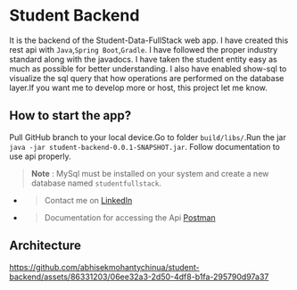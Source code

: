 # Student Backend

It is the backend of the Student-Data-FullStack web app. I have created this
rest api with `Java`,`Spring Boot`,`Gradle`. I have followed the proper industry
standard along with the javadocs. I have taken the student entity
easy as much as possible for better understanding. I also have enabled show-sql
to visualize the sql query that how operations are performed on the database
layer.If you want me to develop more or host, this project let me know.

## How to start the app?

Pull GitHub branch to your local device.Go to folder `build/libs/`.Run the
jar `java -jar student-backend-0.0.1-SNAPSHOT.jar`.
Follow documentation to use api properly.
> **Note** : MySql must be installed on your system and create a new database named `studentfullstack`.

* > Contact me on [LinkedIn](https://www.linkedin.com/in/abhisek-mohanty-3a2241235/)
* > Documentation for accessing the Api [Postman](https://documenter.getpostman.com/view/23395461/2s93m1ZjUm)

## Architecture

https://github.com/abhisekmohantychinua/student-backend/assets/86331203/06ee32a3-2d50-4df8-b1fa-295790d97a37

